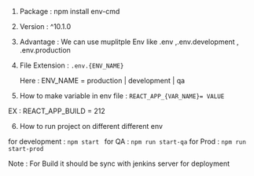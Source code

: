 1. Package : npm install env-cmd
2. Version : ^10.1.0

3. Advantage : We can use muplitple Env like .env ,.env.development , .env.production

4. File Extension : `.env.{ENV_NAME}`

   Here : ENV_NAME = production | development | qa

5. How to make variable in env file :
   `REACT_APP_{VAR_NAME}= VALUE`

EX : REACT_APP_BUILD = 212

6. How to run project on different different env

for development : `npm start `
for QA : `npm run start-qa`
for Prod : `npm run start-prod`

Note : For Build it should be sync with jenkins server for deployment
